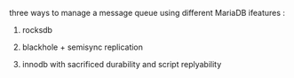 three ways to manage a message queue using different MariaDB ifeatures :

1. rocksdb


2. blackhole + semisync replication


3. innodb with sacrificed durability and script replyability



